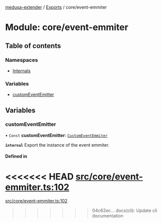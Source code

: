 [medusa-extender](../README.md) / [Exports](../modules.md) / core/event-emmiter

# Module: core/event-emmiter

## Table of contents

### Namespaces

- [Internals](core_event_emmiter.Internals.md)

### Variables

- [customEventEmitter](core_event_emmiter.md#customeventemitter)

## Variables

### customEventEmitter

• `Const` **customEventEmitter**: [`CustomEventEmmiter`](../classes/core_event_emmiter.Internals.CustomEventEmmiter.md)

**`internal`**
Export the instance of the event emmiter.

#### Defined in

<<<<<<< HEAD
[src/core/event-emmiter.ts:102](https://github.com/adrien2p/medusa-extender/blob/8d611e7/src/core/event-emmiter.ts#L102)
=======
[src/core/event-emmiter.ts:102](https://github.com/adrien2p/medusa-extender/blob/b9aa690/src/core/event-emmiter.ts#L102)
>>>>>>> 04c62ec... docs(cli): Update cli documentation
